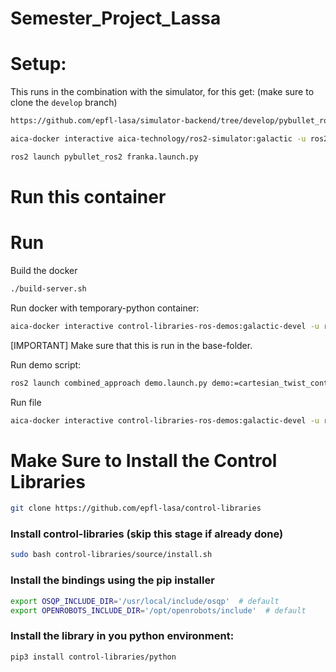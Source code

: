 # Semester_Project_Lassa


# Setup:
This runs in the combination with the simulator, for this get:
(make sure to clone the `develop` branch)
``` bash
https://github.com/epfl-lasa/simulator-backend/tree/develop/pybullet_ros2
```

``` bash
aica-docker interactive aica-technology/ros2-simulator:galactic -u ros2 --net host --no-hostname --ros-domain-id 0
```

``` bash
ros2 launch pybullet_ros2 franka.launch.py
```


# Run this container
<!-- ``` bash -->
<!-- docker run <…> -v /absolute/path/on/host: -->
<!-- ``` -->

# Run
Build the docker
``` bash
./build-server.sh
```

Run docker with temporary-python container:
``` bash
aica-docker interactive control-libraries-ros-demos:galactic-devel -u ros2 -v ${PWD}/python:/home/ros2/ros2_ws/src/combined_approach/python --net host --no-hostname --ros-domain-id 0
```
[IMPORTANT] Make sure that this is run in the base-folder.

Run demo script:
``` bash
ros2 launch combined_approach demo.launch.py demo:=cartesian_twist_control
```

Run file
``` bash
aica-docker interactive control-libraries-ros-demos:galactic-devel -u ros2 --net bridge
```

# Make Sure to Install the Control Libraries
``` bash
git clone https://github.com/epfl-lasa/control-libraries
```

### Install control-libraries (skip this stage if already done)
``` bash
sudo bash control-libraries/source/install.sh
```

### Install the bindings using the pip installer
``` bash
export OSQP_INCLUDE_DIR='/usr/local/include/osqp'  # default 
export OPENROBOTS_INCLUDE_DIR='/opt/openrobots/include'  # default 
```

### Install the library in you python environment:
``` bash
pip3 install control-libraries/python
```




